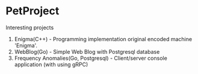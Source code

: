 # PetProject
Interesting projects 
1. Enigma(C++) - Programming implementation original encoded machine 'Enigma'.
2. WebBlog(Go) - Simple Web Blog with Postgresql database
3. Frequency Anomalies(Go, Postgresql) - Client/server console application (with using gRPC)
